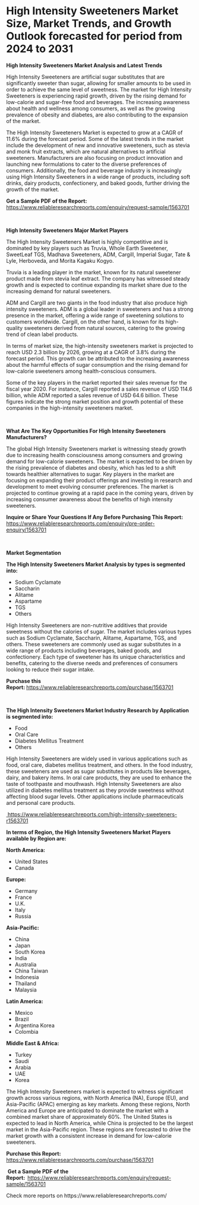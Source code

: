<p><h1>High Intensity Sweeteners Market Size, Market Trends, and Growth Outlook forecasted for period from 2024 to 2031</h1></p><p><strong>High Intensity Sweeteners Market Analysis and Latest Trends</strong></p>
<p><p>High Intensity Sweeteners are artificial sugar substitutes that are significantly sweeter than sugar, allowing for smaller amounts to be used in order to achieve the same level of sweetness. The market for High Intensity Sweeteners is experiencing rapid growth, driven by the rising demand for low-calorie and sugar-free food and beverages. The increasing awareness about health and wellness among consumers, as well as the growing prevalence of obesity and diabetes, are also contributing to the expansion of the market.</p><p>The High Intensity Sweeteners Market is expected to grow at a CAGR of 11.6% during the forecast period. Some of the latest trends in the market include the development of new and innovative sweeteners, such as stevia and monk fruit extracts, which are natural alternatives to artificial sweeteners. Manufacturers are also focusing on product innovation and launching new formulations to cater to the diverse preferences of consumers. Additionally, the food and beverage industry is increasingly using High Intensity Sweeteners in a wide range of products, including soft drinks, dairy products, confectionery, and baked goods, further driving the growth of the market.</p></p>
<p><strong>Get a Sample PDF of the Report:&nbsp;</strong> <a href="https://www.reliableresearchreports.com/enquiry/request-sample/1563701">https://www.reliableresearchreports.com/enquiry/request-sample/1563701</a></p>
<p>&nbsp;</p>
<p><strong>High Intensity Sweeteners Major Market Players</strong></p>
<p><p>The High Intensity Sweeteners Market is highly competitive and is dominated by key players such as Truvia, Whole Earth Sweetener, SweetLeaf TGS, Madhava Sweeteners, ADM, Cargill, Imperial Sugar, Tate & Lyle, Herboveda, and Morita Kagaku Kogyo.</p><p>Truvia is a leading player in the market, known for its natural sweetener product made from stevia leaf extract. The company has witnessed steady growth and is expected to continue expanding its market share due to the increasing demand for natural sweeteners.</p><p>ADM and Cargill are two giants in the food industry that also produce high intensity sweeteners. ADM is a global leader in sweeteners and has a strong presence in the market, offering a wide range of sweetening solutions to customers worldwide. Cargill, on the other hand, is known for its high-quality sweeteners derived from natural sources, catering to the growing trend of clean label products.</p><p>In terms of market size, the high-intensity sweeteners market is projected to reach USD 2.3 billion by 2026, growing at a CAGR of 3.8% during the forecast period. This growth can be attributed to the increasing awareness about the harmful effects of sugar consumption and the rising demand for low-calorie sweeteners among health-conscious consumers.</p><p>Some of the key players in the market reported their sales revenue for the fiscal year 2020. For instance, Cargill reported a sales revenue of USD 114.6 billion, while ADM reported a sales revenue of USD 64.6 billion. These figures indicate the strong market position and growth potential of these companies in the high-intensity sweeteners market.</p></p>
<p>&nbsp;</p>
<p><strong>What Are The Key Opportunities For High Intensity Sweeteners Manufacturers?</strong></p>
<p><p>The global High Intensity Sweeteners market is witnessing steady growth due to increasing health consciousness among consumers and growing demand for low-calorie sweeteners. The market is expected to be driven by the rising prevalence of diabetes and obesity, which has led to a shift towards healthier alternatives to sugar. Key players in the market are focusing on expanding their product offerings and investing in research and development to meet evolving consumer preferences. The market is projected to continue growing at a rapid pace in the coming years, driven by increasing consumer awareness about the benefits of high intensity sweeteners.</p></p>
<p><strong>Inquire or Share Your Questions If Any Before Purchasing This Report:</strong> <a href="https://www.reliableresearchreports.com/enquiry/pre-order-enquiry/1563701">https://www.reliableresearchreports.com/enquiry/pre-order-enquiry/1563701</a></p>
<p>&nbsp;</p>
<p><strong>Market Segmentation</strong></p>
<p><strong>The High Intensity Sweeteners Market Analysis by types is segmented into:</strong></p>
<p><ul><li>Sodium Cyclamate</li><li>Saccharin</li><li>Alitame</li><li>Aspartame</li><li>TGS</li><li>Others</li></ul></p>
<p><p>High Intensity Sweeteners are non-nutritive additives that provide sweetness without the calories of sugar. The market includes various types such as Sodium Cyclamate, Saccharin, Alitame, Aspartame, TGS, and others. These sweeteners are commonly used as sugar substitutes in a wide range of products including beverages, baked goods, and confectionery. Each type of sweetener has its unique characteristics and benefits, catering to the diverse needs and preferences of consumers looking to reduce their sugar intake.</p></p>
<p><strong>Purchase this Report:&nbsp;</strong><a href="https://www.reliableresearchreports.com/purchase/1563701">https://www.reliableresearchreports.com/purchase/1563701</a></p>
<p>&nbsp;</p>
<p><strong>The High Intensity Sweeteners Market Industry Research by Application is segmented into:</strong></p>
<p><ul><li>Food</li><li>Oral Care</li><li>Diabetes Mellitus Treatment</li><li>Others</li></ul></p>
<p><p>High Intensity Sweeteners are widely used in various applications such as food, oral care, diabetes mellitus treatment, and others. In the food industry, these sweeteners are used as sugar substitutes in products like beverages, dairy, and bakery items. In oral care products, they are used to enhance the taste of toothpaste and mouthwash. High Intensity Sweeteners are also utilized in diabetes mellitus treatment as they provide sweetness without affecting blood sugar levels. Other applications include pharmaceuticals and personal care products.</p></p>
<p><a href="https://www.reliableresearchreports.com/high-intensity-sweeteners-r1563701">&nbsp;https://www.reliableresearchreports.com/high-intensity-sweeteners-r1563701</a></p>
<p><strong>In terms of Region, the High Intensity Sweeteners Market Players available by Region are:</strong></p>
<p>
    <p> <strong> North America: </strong>
        <ul>
            <li>United States</li>
            <li>Canada</li>
        </ul>
        </p> 
    <p> <strong> Europe: </strong>
        <ul>
            <li>Germany</li>
            <li>France</li>
            <li>U.K.</li>
            <li>Italy</li>
            <li>Russia</li>
        </ul>
        </p> 
    <p> <strong> Asia-Pacific: </strong>
        <ul>
            <li>China</li>
            <li>Japan</li>
            <li>South Korea</li>
            <li>India</li>
            <li>Australia</li>
            <li>China Taiwan</li>
            <li>Indonesia</li>
            <li>Thailand</li>
            <li>Malaysia</li>
        </ul>
        </p> 
    <p> <strong> Latin America: </strong>
        <ul>
            <li>Mexico</li>
            <li>Brazil</li>
            <li>Argentina Korea</li>
            <li>Colombia</li>
        </ul>
        </p> 
    <p> <strong> Middle East & Africa: </strong>
        <ul>
            <li>Turkey</li>
            <li>Saudi</li>
            <li>Arabia</li>
            <li>UAE</li>
            <li>Korea</li>
        </ul>
    </p>
    </p>
<p><p>The High Intensity Sweeteners market is expected to witness significant growth across various regions, with North America (NA), Europe (EU), and Asia-Pacific (APAC) emerging as key markets. Among these regions, North America and Europe are anticipated to dominate the market with a combined market share of approximately 60%. The United States is expected to lead in North America, while China is projected to be the largest market in the Asia-Pacific region. These regions are forecasted to drive the market growth with a consistent increase in demand for low-calorie sweeteners.</p></p>
<p><strong>Purchase this Report: </strong><a href="https://www.reliableresearchreports.com/purchase/1563701">https://www.reliableresearchreports.com/purchase/1563701</a></p>
<p>&nbsp;<strong>Get a Sample PDF of the Report:&nbsp;&nbsp;</strong><a href="https://www.reliableresearchreports.com/enquiry/request-sample/1563701">https://www.reliableresearchreports.com/enquiry/request-sample/1563701</a></p>
<p><strong></strong></p>
<p>Check more reports on https://www.reliableresearchreports.com/</p>